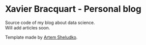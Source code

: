 # Xavier Bracquart - Personal blog

Source code of my blog about data science. <br />
Will add articles soon.

Template made by [Artem Sheludko](http://artemsheludko.com/).